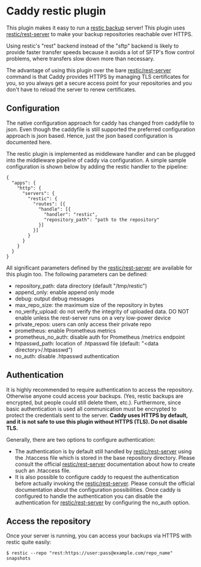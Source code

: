 Caddy restic plugin
===================

This plugin makes it easy to run a [restic backup](https://github.com/restic/restic) server! This plugin uses [restic/rest-server](https://github.com/restic/rest-server) to make your backup repositories reachable over HTTPS.

Using restic's "rest" backend instead of the "sftp" backend is likely to provide faster transfer speeds because it avoids a lot of SFTP's flow control problems, where transfers slow down more than necessary.

The advantage of using this plugin over the bare [restic/rest-server](https://github.com/restic/rest-server) command is that Caddy provides HTTPS by managing TLS certificates for you, so you always get a secure access point for your repositories and you don't have to reload the server to renew certificates.

## Configuration
The native configuration approach for caddy has changed from caddyfile to json. Even though the caddyfile is still supported the preferred configuration approach is json based. Hence, just the json based configuration is documented here.

The restic plugin is implemented as middleware handler and can be plugged into the middleware pipeline of caddy via configuration. A simple sample configuration is shown below by adding the restic handler to the pipeline:

```
{
  "apps": {
    "http": {
      "servers": {
        "restic": {
          "routes": [{
            "handle": [{
              "handler": "restic",
              "repository_path": "path to the repository"
            }]
          }]
        }
      }
    }
  }
}
```

All significant parameters defined by the [restic/rest-server](https://github.com/restic/rest-server) are available for this plugin too. The following parameters can be defined:

* repository_path: data directory (default "/tmp/restic")
* append_only: enable append only mode
* debug: output debug messages
* max_repo_size: the maximum size of the repository in bytes
* no_verify_upload: do not verify the integrity of uploaded data. DO NOT enable unless the rest-server runs on a very low-power device
* private_repos: users can only access their private repo
* prometheus: enable Prometheus metrics
* prometheus_no_auth: disable auth for Prometheus /metrics endpoint
* htpasswd_path: location of .htpasswd file (default: "\<data directory\>/.htpasswd")
* no_auth: disable .htpasswd authentication

## Authentication
It is highly recommended to require authentication to access the repository. Otherwise anyone could access your backups. (Yes, restic backups are encrypted, but people could still delete them, etc.). Furthermore, since basic authentication is used all communication must be encrypted to protect the credentials sent to the server. **Caddy uses HTTPS by default, and it is not safe to use this plugin without HTTPS (TLS). Do not disable TLS.**

Generally, there are two options to configure authentication:
* The authentication is by default still handled by [restic/rest-server](https://github.com/restic/rest-server) using the .htaccess file which is stored in the base repository directory. Please consult the official [restic/rest-server](https://github.com/restic/rest-server) documentation about how to create such an .htaccess file.
* It is also possible to configure caddy to request the authentication before actually invoking the [restic/rest-server](https://github.com/restic/rest-server). Please consult the official documentation about the configuration possibilities. Once caddy is configured to handle the authentication you can disable the authentication for [restic/rest-server](https://github.com/restic/rest-server) by configuring the no_auth option.

## Access the repository
Once your server is running, you can access your backups via HTTPS with restic quite easily:

```
$ restic --repo "rest:https://user:pass@example.com/repo_name" snapshots
```
